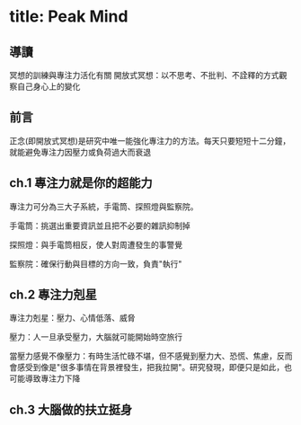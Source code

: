 # title: Peak Mind
## 導讀
冥想的訓練與專注力活化有關
開放式冥想：以不思考、不批判、不詮釋的方式觀察自己身心上的變化
## 前言
正念(即開放式冥想)是研究中唯一能強化專注力的方法。每天只要短短十二分鐘，就能避免專注力因壓力或負荷過大而衰退
## ch.1 專注力就是你的超能力
專注力可分為三大子系統，手電筒、探照燈與監察院。

手電筒：挑選出重要資訊並且把不必要的雜訊抑制掉

探照燈：與手電筒相反，使人對周遭發生的事警覺

監察院：確保行動與目標的方向一致，負責"執行"
## ch.2 專注力剋星
專注力剋星：壓力、心情低落、威脅

壓力：人一旦承受壓力，大腦就可能開始時空旅行

當壓力感覺不像壓力：有時生活忙碌不堪，但不感覺到壓力大、恐慌、焦慮，反而會感受到像是"很多事情在背景裡發生，把我拉開"。研究發現，即便只是如此，也可能導致專注力下降
## ch.3 大腦做的扶立挺身

